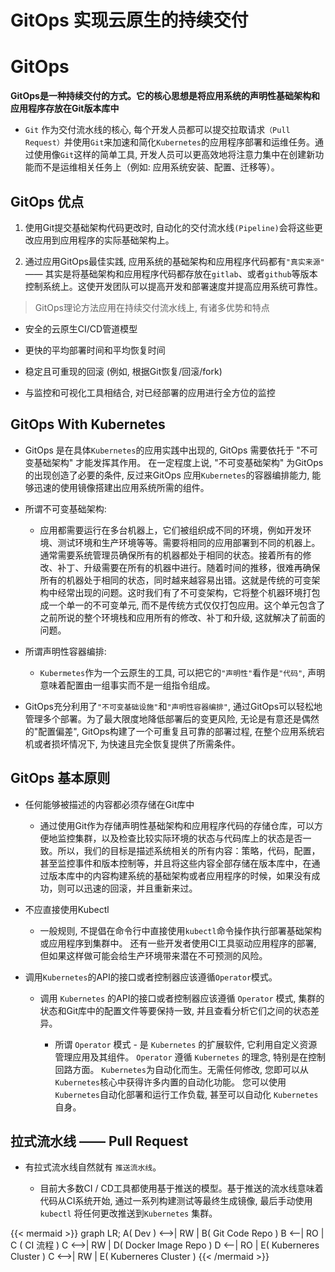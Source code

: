# GitOps 实现云原生的持续交付



# GitOps

**GitOps是一种持续交付的方式。它的核心思想是将应用系统的声明性基础架构和应用程序存放在Git版本库中**

* `Git` 作为交付流水线的核心, 每个开发人员都可以提交拉取请求`（Pull Request）`并使用`Git`来加速和简化`Kubernetes`的应用程序部署和运维任务。通过使用像`Git`这样的简单工具, 开发人员可以更高效地将注意力集中在创建新功能而不是运维相关任务上（例如: 应用系统安装、配置、迁移等）。



## GitOps 优点

1. 使用Git提交基础架构代码更改时, 自动化的交付流水线`(Pipeline)`会将这些更改应用到应用程序的实际基础架构上。

2. 通过应用GitOps最佳实践, 应用系统的基础架构和应用程序代码都有`"真实来源"` —— 其实是将基础架构和应用程序代码都存放在`gitlab`、或者`github`等版本控制系统上。这使开发团队可以提高开发和部署速度并提高应用系统可靠性。


> GitOps理论方法应用在持续交付流水线上, 有诸多优势和特点

* 安全的云原生CI/CD管道模型

* 更快的平均部署时间和平均恢复时间

* 稳定且可重现的回滚 (例如, 根据Git恢复/回滚/fork)

* 与监控和可视化工具相结合, 对已经部署的应用进行全方位的监控


## GitOps With Kubernetes


* GitOps 是在具体`Kubernetes`的应用实践中出现的, GitOps 需要依托于 "不可变基础架构" 才能发挥其作用。 在一定程度上说, "不可变基础架构" 为GitOps的出现创造了必要的条件, 反过来GitOps 应用`Kubernetes`的容器编排能力, 能够迅速的使用镜像搭建出应用系统所需的组件。


* 所谓不可变基础架构:

  * 应用都需要运行在多台机器上，它们被组织成不同的环境，例如开发环境、测试环境和生产环境等等。需要将相同的应用部署到不同的机器上。通常需要系统管理员确保所有的机器都处于相同的状态。接着所有的修改、补丁、升级需要在所有的机器中进行。随着时间的推移，很难再确保所有的机器处于相同的状态，同时越来越容易出错。这就是传统的可变架构中经常出现的问题。这时我们有了不可变架构，它将整个机器环境打包成一个单一的不可变单元, 而不是传统方式仅仅打包应用。这个单元包含了之前所说的整个环境栈和应用所有的修改、补丁和升级, 这就解决了前面的问题。


* 所谓声明性容器编排:

  * `Kubermetes`作为一个云原生的工具, 可以把它的`"声明性"`看作是`"代码"`, 声明意味着配置由一组事实而不是一组指令组成。


* GitOps充分利用了`"不可变基础设施"`和`"声明性容器编排"`, 通过GitOps可以轻松地管理多个部署。为了最大限度地降低部署后的变更风险, 无论是有意还是偶然的"配置偏差", GitOps构建了一个可重复且可靠的部署过程, 在整个应用系统宕机或者损坏情况下, 为快速且完全恢复提供了所需条件。



## GitOps 基本原则

* 任何能够被描述的内容都必须存储在Git库中

  * 通过使用Git作为存储声明性基础架构和应用程序代码的存储仓库，可以方便地监控集群，以及检查比较实际环境的状态与代码库上的状态是否一致。所以，我们的目标是描述系统相关的所有内容：策略，代码，配置，甚至监控事件和版本控制等，并且将这些内容全部存储在版本库中，在通过版本库中的内容构建系统的基础架构或者应用程序的时候，如果没有成功，则可以迅速的回滚，并且重新来过。

* 不应直接使用Kubectl

  * 一般规则, 不提倡在命令行中直接使用`kubectl`命令操作执行部署基础架构或应用程序到集群中。 还有一些开发者使用CI工具驱动应用程序的部署, 但如果这样做可能会给生产环境带来潜在不可预测的风险。


* 调用`Kubernetes`的API的接口或者控制器应该遵循`Operator`模式。

  * 调用 `Kubernetes` 的API的接口或者控制器应该遵循 `Operator` 模式, 集群的状态和Git库中的配置文件等要保持一致, 并且查看分析它们之间的状态差异。

    * 所谓 `Operator` 模式 - 是 `Kubernetes` 的扩展软件, 它利用自定义资源管理应用及其组件。 `Operator` 遵循 `Kubernetes` 的理念, 特别是在控制回路方面。 `Kubernetes`为自动化而生。无需任何修改, 您即可以从`Kubernetes`核心中获得许多内置的自动化功能。 您可以使用`Kubernetes`自动化部署和运行工作负载, 甚至可以自动化 `Kubernetes` 自身。 



## 拉式流水线 —— Pull Request


* 有拉式流水线自然就有 `推送流水线`。

  * 目前大多数CI / CD工具都使用基于推送的模型。基于推送的流水线意味着代码从CI系统开始, 通过一系列构建测试等最终生成镜像, 最后手动使用 `kubectl` 将任何更改推送到`Kubernetes` 集群。 

{{< mermaid >}}
graph LR;
    A( Dev ) <-->| RW | B( Git Code Repo )
    B <--| RO | C ( CI 流程 )
    C <-->| RW | D( Docker Image Repo )
    D <--| RO | E( Kuberneres Cluster ) 
    C <-->| RW | E( Kuberneres Cluster )
{{< /mermaid >}}

